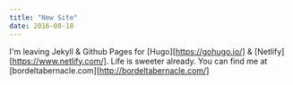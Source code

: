 ```yaml
---
title: "New Site"
date: 2016-08-18
---
```


I'm leaving Jekyll & Github Pages for [Hugo][https://gohugo.io/] & [Netlify][https://www.netlify.com/]. Life is sweeter already.
You can find me at [bordeltabernacle.com][http://bordeltabernacle.com/]

<!--more-->

